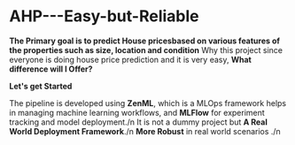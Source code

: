 # AHP---Easy-but-Reliable

**The Primary goal is to predict House pricesbased on various features of the properties such as size, location and condition**
Why this project since everyone is doing house price prediction and it is very easy, **What difference will I Offer?**

**Let's get Started**

The pipeline is developed using **ZenML**, which is a MLOps framework helps in managing machine learning workflows, and **MLFlow** for experiment tracking and model deployment./n
It is not a dummy project but **A Real World Deployment Framework**./n
**More Robust** in real world scenarios ./n
